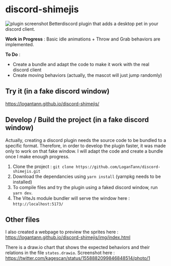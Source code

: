 # discord-shimejis

<img align="left" src="https://pbs.twimg.com/media/FaJC1SMXwAEbUP6?format=jpg" alt="plugin screenshot"/>

Betterdiscord plugin that adds a desktop pet in your discord client.

**Work in Progress** : Basic idle animations + Throw and Grab behaviors are implemented.

**To Do** :  
* Create a bundle and adapt the code to make it work with the real discord client
* Create moving behaviors (actually, the mascot will just jump randomly)

## Try it (in a fake discord window)

https://logantann.github.io/discord-shimejis/

## Develop / Build the project (in a fake discord window)

Actually, creating a discord plugin needs the source code to be bundled to a specific format. Therefore, in order to develop the plugin faster, it was made only to work on that fake window. I will adapt the code and create a bundle once I make enough progress.

1. Clone the project : `git clone https://github.com/LoganTann/discord-shimejis.git`
2. Download the dependancies using `yarn install` (yarnpkg needs to be installed)
3. To compile files and try the plugin using a faked discord window, run `yarn dev`.
4. The ViteJs module bundler will serve the window here : `http://localhost:5173/`

## Other files

I also created a webpage to preview the sprites here : https://logantann.github.io/discord-shimejis/img/index.html

There is a draw.io chart that shows the expected behaviors and their relations in the file `states.drawio`. Screenshot here : https://twitter.com/kagescan/status/1558882099846848514/photo/1

